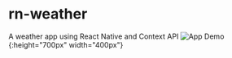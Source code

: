 # rn-weather
A weather app using React Native and Context API
![App Demo](readme/weather.gif){:height="700px" width="400px"}
